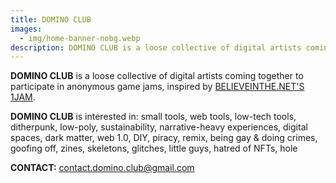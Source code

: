 ```yaml
---
title: DOMINO CLUB
images:
  - img/home-banner-nobg.webp
description: DOMINO CLUB is a loose collective of digital artists coming together to participate in anonymous game jams
---
```


**DOMINO CLUB** is a loose collective of digital artists coming together to participate in anonymous game jams, inspired by [BELIEVEIN&ZeroWidthSpace;THE.NET'S](https://www.believeinthe.net/1jam/1jam.html) [1JAM](https://www.believeinthe.net/1jam/1thejam/1TheJam.html).

**DOMINO CLUB** is interested in: small tools, web tools, low-tech tools, ditherpunk, low-poly, sustainability, narrative-heavy experiences, digital spaces, dark matter, web 1.0, DIY, piracy, remix, being gay & doing crimes, goofing off, zines, skeletons, glitches, little guys, hatred of NFTs, hole

**CONTACT:** [contact.domino.club@gmail.com](mailto:contact.domino.club@gmail.com)
